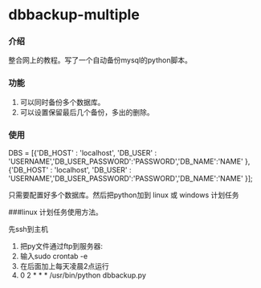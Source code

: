 # dbbackup-multiple
### 介绍

整合网上的教程。写了一个自动备份mysql的python脚本。

### 功能
1. 可以同时备份多个数据库。
2. 可以设置保留最后几个备份，多出的删除。

### 使用

DBS = [{'DB_HOST' : 'localhost', 'DB_USER' : 'USERNAME','DB_USER_PASSWORD':'PASSWORD','DB_NAME':'NAME' },
{'DB_HOST' : 'localhost', 'DB_USER' : 'USERNAME','DB_USER_PASSWORD':'PASSWORD','DB_NAME':'NAME' }];

只需要配置好多个数据库。然后把python加到 linux 或 windows 计划任务

###linux 计划任务使用方法。

先ssh到主机

1. 把py文件通过ftp到服务器:
2. 输入sudo crontab -e
3. 在后面加上每天凌晨2点运行
4. 0 2 * * * /usr/bin/python dbbackup.py

